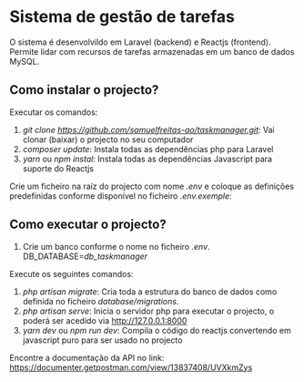 # Sistema de gestão de tarefas

O sistema é desenvolvildo em Laravel (backend) e Reactjs (frontend). Permite lidar com recursos de tarefas armazenadas em um banco de dados MySQL.

## Como instalar o projecto?

Executar os comandos:
1. _git clone https://github.com/samuelfreitas-ao/taskmanager.git_: Vai clonar (baixar) o projecto no seu computador
2. _composer update_: Instala todas as dependências php para Laravel
3. _yarn_ ou _npm instal_: Instala todas as dependências Javascript para suporte do Reactjs

Crie um ficheiro na raíz do projecto com nome _.env_ e coloque as definições predefinidas conforme disponível no ficheiro _.env.exemple_:


## Como executar o projecto?
1. Crie um banco conforme o nome no ficheiro _.env_. DB_DATABASE=_db_taskmanager_

Execute os seguintes comandos:
1. _php artisan migrate_: Cria toda a estrutura do banco de dados como definida no ficheiro _database/migrations_.
2. _php artisan serve_: Inicia o servidor php para executar o projecto, o poderá ser acedido via http://127.0.0.1:8000
3. _yarn dev_ ou _npm run dev_: Compila o código do reactjs convertendo em javascript puro para ser usado no projecto

Encontre a documentação da API no link: https://documenter.getpostman.com/view/13837408/UVXkmZys
